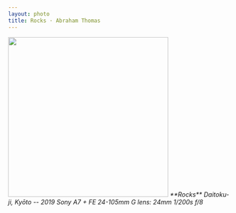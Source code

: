 ```yaml
---
layout: photo
title: Rocks · Abraham Thomas
---
```


<img src="/assets/photos/Rocks.jpg" width="360px" class="photo">

<i>
**Rocks**  
Daitoku-ji, Kyōto -- 2019  
Sony A7 + FE 24-105mm G lens: 24mm 1/200s f/8
</i>
